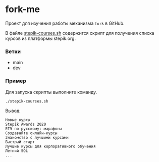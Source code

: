 # fork-me

Проект для изучения работы механизма `fork` в GitHub.

В файле [stepik-courses.sh](./stepik-courses.sh) содержится скрипт для получения списка курсов из платформы stepik.org.

### Ветки

- main
- dev

### Пример

Для запуска скрипты выполните команду.

```bash
./stepik-courses.sh
```

Вывод:

```
Новые курсы
Stepik Awards 2020
ЕГЭ по русскому: марафоны
Создавайте онлайн-курсы
Знакомство с лучшими курсами
Быстрый старт
Лучшие курсы для корпоративного обучения
Летний SQL
...
```
